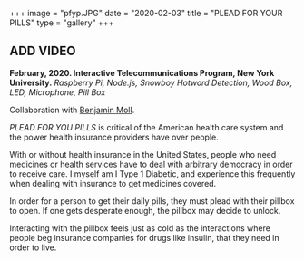 +++
image = "pfyp.JPG"
date = "2020-02-03"
title = "PLEAD FOR YOUR PILLS"
type = "gallery"
+++

<!-- {{< youtube "11M3RLmayz8?start=524" >}}
<br> -->

<h2>ADD VIDEO</h2>

__February, 2020. Interactive Telecommunications Program, New York University.__ 
*Raspberry Pi, Node.js, Snowboy Hotword Detection, Wood Box, LED, Microphone, Pill Box* 

Collaboration with [Benjamin Moll](https://wp.nyu.edu/benjaminmoll/plead-for-pills-with-noah-kernis/).

*PLEAD FOR YOU PILLS* is critical of the American health care system and the power health insurance providers have over people. 

With or without health insurance in the United States, people who need medicines or health services have to deal with arbitrary democracy in order to receive care. I myself am I Type 1 Diabetic, and experience this frequently when dealing with insurance to get medicines covered. 

In order for a person to get their daily pills, they must plead with their pillbox to open. If one gets desperate enough, the pillbox may decide to unlock.

Interacting with the pillbox feels just as cold as the interactions where people beg insurance companies for drugs like insulin, that they need in order to live.
